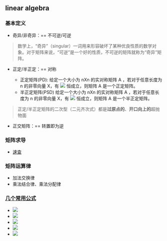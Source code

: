 ## linear algebra

### 基本定义

- 奇异/非奇异：== 不可逆/可逆

> 数学上，“奇异”（singular）一词用来形容破坏了某种优良性质的数学对象。对于矩阵来说，“可逆”是一个好的性质，不可逆的矩阵就称为“奇异”矩阵。

- 正定/半正定：== 对称

  - 正定矩阵(PD):  给定一个大小为 nXn 的实对称矩阵 A ，若对于任意长度为 n 的非零向量 X，有 ![](https://www.zhihu.com/equation?tex=X%5ETAX%3E0) 恒成立，则矩阵 A 是一个正定矩阵。  
  - 半正定矩阵(PSD)  给定一个大小为 nXn 的实对称矩阵 A ，若对于任意长度为 n 的非零向量 X，有 ![](https://www.zhihu.com/equation?tex=X%5ETAX≥0) 恒成立，则矩阵 A 是一个半正定矩阵。

> 正定/半正定矩阵的二次型（二元齐次式）都是**过原点的**、**开口向上的**超抛物面

- 正交矩阵：== 转置即为逆

### 矩阵求导

- [速查](https://xfdj.github.io/2020/08/16/矩阵微积分公式速查/)

### 矩阵运算律

- 加法交换律
- 乘法结合律、乘法分配律

### [几个常用公式](https://zhuanlan.zhihu.com/p/102361748)

- ![](https://www.zhihu.com/equation?tex=a%5ETb%3Db%5ETa)
- ![](https://www.zhihu.com/equation?tex=%5Cfrac%7B%5Cpartial+y%5ETx%7D%7B%5Cpartial+x%7D%3Dy)
- ![](https://www.zhihu.com/equation?tex=%5Cfrac%7B%5Cpartial+X%5ETAX%7D%7B%5Cpartial+X%7D%3D%28A%2BA%5ET%29X)
- ![](https://www.zhihu.com/equation?tex=%7C%7Ca-b%7C%7C_2%5E2%3D%28a-b%29%5ET%28a-b%29+%3D%7C%7Ca%7C%7C_2%5E2-2a%5ETb%2B%7C%7Cb%7C%7C_2%5E2)
- ![](https://www.zhihu.com/equation?tex=%5Cfrac%7B%5Cpartial+%7C%7CAx%2Bb%7C%7C_2%5E2%7D%7B%5Cpartial+x%7D%3D2A%5ET%28Ax%2Bb%29)


